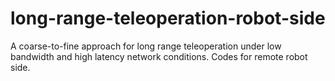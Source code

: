 # long-range-teleoperation-robot-side
A coarse-to-fine approach for long range teleoperation under low bandwidth and high latency network conditions. Codes for remote robot side.
